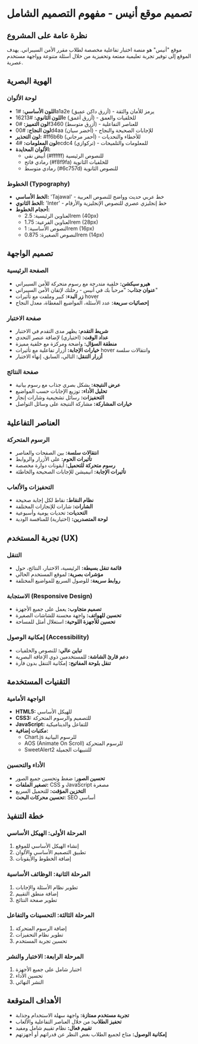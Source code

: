 # تصميم موقع أنيس - مفهوم التصميم الشامل

## نظرة عامة على المشروع
موقع "أنيس" هو منصة اختبار تفاعلية مخصصة لطلاب مقرر الأمن السيبراني. يهدف الموقع إلى توفير تجربة تعليمية ممتعة وتحفيزية من خلال أسئلة متنوعة وواجهة مستخدم عصرية.

## الهوية البصرية

### لوحة الألوان
- **اللون الأساسي:** #1a1a2e (أزرق داكن عميق) - يرمز للأمان والثقة
- **اللون الثانوي:** #16213e (أزرق أغمق) - للخلفيات والعمق
- **لون التمييز:** #0f3460 (أزرق متوسط) - للعناصر التفاعلية
- **لون النجاح:** #00d4aa (أخضر سيان) - للإجابات الصحيحة والنجاح
- **لون التحذير:** #ff6b6b (أحمر مرجاني) - للأخطاء والتحديات
- **لون المعلومات:** #4ecdc4 (تركوازي) - للمعلومات والتلميحات
- **الألوان المحايدة:** 
  - أبيض نقي (#ffffff) للنصوص الرئيسية
  - رمادي فاتح (#f8f9fa) للخلفيات الثانوية
  - رمادي متوسط (#6c757d) للنصوص الثانوية

### الخطوط (Typography)
- **الخط الأساسي:** 'Tajawal' - خط عربي حديث وواضح للنصوص العربية
- **الخط الثانوي:** 'Inter' - خط إنجليزي عصري للنصوص الإنجليزية والأرقام
- **أحجام الخطوط:**
  - العناوين الرئيسية: 2.5rem (40px)
  - العناوين الفرعية: 1.75rem (28px)
  - النصوص الأساسية: 1rem (16px)
  - النصوص الصغيرة: 0.875rem (14px)

## تصميم الواجهة

### الصفحة الرئيسية
- **هيرو سيكشن:** خلفية متدرجة مع رسوم متحركة للأمن السيبراني
- **عنوان جذاب:** "مرحباً بك في أنيس - رحلتك لإتقان الأمن السيبراني"
- **زر البدء:** كبير وملفت مع تأثيرات hover
- **إحصائيات سريعة:** عدد الأسئلة، المواضيع المغطاة، معدل النجاح

### صفحة الاختبار
- **شريط التقدم:** يظهر مدى التقدم في الاختبار
- **عداد الوقت:** (اختياري) لإضافة عنصر التحدي
- **منطقة السؤال:** واضحة ومركزة مع خلفية مميزة
- **خيارات الإجابة:** أزرار تفاعلية مع تأثيرات hover وانتقالات سلسة
- **أزرار التنقل:** التالي، السابق، إنهاء الاختبار

### صفحة النتائج
- **عرض النتيجة:** بشكل بصري جذاب مع رسوم بيانية
- **تحليل الأداء:** توزيع الإجابات حسب المواضيع
- **التحفيزات:** رسائل تشجيعية وشارات إنجاز
- **خيارات المشاركة:** مشاركة النتيجة على وسائل التواصل

## العناصر التفاعلية

### الرسوم المتحركة
- **انتقالات سلسة:** بين الصفحات والعناصر
- **تأثيرات الحوم:** على الأزرار والروابط
- **رسوم متحركة للتحميل:** أيقونات دوارة مخصصة
- **تأثيرات الإجابة:** انيميشن للإجابات الصحيحة والخاطئة

### التحفيزات والألعاب
- **نظام النقاط:** نقاط لكل إجابة صحيحة
- **الشارات:** شارات للإنجازات المختلفة
- **التحديات:** تحديات يومية وأسبوعية
- **لوحة المتصدرين:** (اختيارية) للمنافسة الودية

## تجربة المستخدم (UX)

### التنقل
- **قائمة تنقل بسيطة:** الرئيسية، الاختبار، النتائج، حول
- **مؤشرات بصرية:** لموقع المستخدم الحالي
- **روابط سريعة:** للوصول السريع للمواضيع المختلفة

### الاستجابة (Responsive Design)
- **تصميم متجاوب:** يعمل على جميع الأجهزة
- **تحسين للهواتف:** واجهة محسنة للشاشات الصغيرة
- **تحسين للأجهزة اللوحية:** استغلال أمثل للمساحة

### إمكانية الوصول (Accessibility)
- **تباين عالي:** للنصوص والخلفيات
- **دعم قارئ الشاشة:** للمستخدمين ذوي الإعاقة البصرية
- **تنقل بلوحة المفاتيح:** إمكانية التنقل بدون فأرة

## التقنيات المستخدمة

### الواجهة الأمامية
- **HTML5:** للهيكل الأساسي
- **CSS3:** للتصميم والرسوم المتحركة
- **JavaScript:** للتفاعل والديناميكية
- **مكتبات إضافية:**
  - Chart.js للرسوم البيانية
  - AOS (Animate On Scroll) للرسوم المتحركة
  - SweetAlert2 للتنبيهات الجميلة

### الأداء والتحسين
- **تحسين الصور:** ضغط وتحسين جميع الصور
- **تصغير الملفات:** CSS و JavaScript مصغرة
- **التخزين المؤقت:** للتحميل السريع
- **تحسين محركات البحث:** SEO أساسي

## خطة التنفيذ

### المرحلة الأولى: الهيكل الأساسي
1. إنشاء الهيكل الأساسي للموقع
2. تطبيق التصميم الأساسي والألوان
3. إضافة الخطوط والأيقونات

### المرحلة الثانية: الوظائف الأساسية
1. تطوير نظام الأسئلة والإجابات
2. إضافة منطق التقييم
3. تطوير صفحة النتائج

### المرحلة الثالثة: التحسينات والتفاعل
1. إضافة الرسوم المتحركة
2. تطوير نظام التحفيزات
3. تحسين تجربة المستخدم

### المرحلة الرابعة: الاختبار والنشر
1. اختبار شامل على جميع الأجهزة
2. تحسين الأداء
3. النشر النهائي

## الأهداف المتوقعة
- **تجربة مستخدم ممتازة:** واجهة سهلة الاستخدام وجذابة
- **تحفيز الطلاب:** من خلال العناصر التفاعلية والألعاب
- **تقييم فعال:** نظام تقييم شامل ومفيد
- **إمكانية الوصول:** متاح لجميع الطلاب بغض النظر عن قدراتهم أو أجهزتهم

